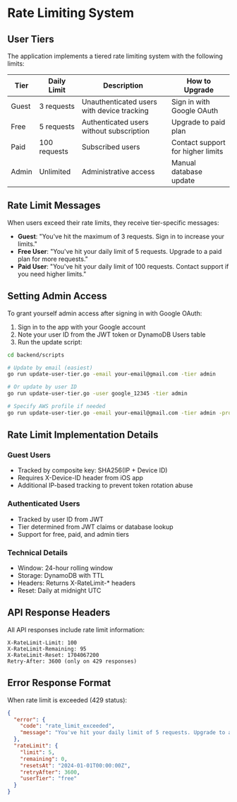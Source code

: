 # Rate Limiting System

## User Tiers

The application implements a tiered rate limiting system with the following limits:

| Tier | Daily Limit | Description | How to Upgrade |
|------|-------------|-------------|----------------|
| Guest | 3 requests | Unauthenticated users with device tracking | Sign in with Google OAuth |
| Free | 5 requests | Authenticated users without subscription | Upgrade to paid plan |
| Paid | 100 requests | Subscribed users | Contact support for higher limits |
| Admin | Unlimited | Administrative access | Manual database update |

## Rate Limit Messages

When users exceed their rate limits, they receive tier-specific messages:

- **Guest**: "You've hit the maximum of 3 requests. Sign in to increase your limits."
- **Free User**: "You've hit your daily limit of 5 requests. Upgrade to a paid plan for more requests."
- **Paid User**: "You've hit your daily limit of 100 requests. Contact support if you need higher limits."

## Setting Admin Access

To grant yourself admin access after signing in with Google OAuth:

1. Sign in to the app with your Google account
2. Note your user ID from the JWT token or DynamoDB Users table
3. Run the update script:

```bash
cd backend/scripts

# Update by email (easiest)
go run update-user-tier.go -email your-email@gmail.com -tier admin

# Or update by user ID
go run update-user-tier.go -user google_12345 -tier admin

# Specify AWS profile if needed
go run update-user-tier.go -email your-email@gmail.com -tier admin -profile your-aws-profile
```

## Rate Limit Implementation Details

### Guest Users
- Tracked by composite key: SHA256(IP + Device ID)
- Requires X-Device-ID header from iOS app
- Additional IP-based tracking to prevent token rotation abuse

### Authenticated Users
- Tracked by user ID from JWT
- Tier determined from JWT claims or database lookup
- Support for free, paid, and admin tiers

### Technical Details
- Window: 24-hour rolling window
- Storage: DynamoDB with TTL
- Headers: Returns X-RateLimit-* headers
- Reset: Daily at midnight UTC

## API Response Headers

All API responses include rate limit information:

```
X-RateLimit-Limit: 100
X-RateLimit-Remaining: 95
X-RateLimit-Reset: 1704067200
Retry-After: 3600 (only on 429 responses)
```

## Error Response Format

When rate limit is exceeded (429 status):

```json
{
  "error": {
    "code": "rate_limit_exceeded",
    "message": "You've hit your daily limit of 5 requests. Upgrade to a paid plan for more requests."
  },
  "rateLimit": {
    "limit": 5,
    "remaining": 0,
    "resetsAt": "2024-01-01T00:00:00Z",
    "retryAfter": 3600,
    "userTier": "free"
  }
}
```